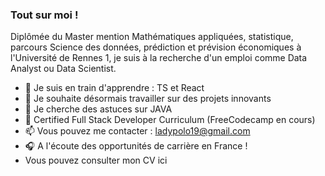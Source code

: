 ### Tout sur moi !

Diplômée du Master mention Mathématiques appliquées, statistique, parcours Science des données, prédiction et prévision économiques à l'Université de Rennes 1, je suis à la recherche d'un emploi comme Data Analyst ou Data Scientist.

<!--
**ladypolo19/ladypolo19** is a ✨ _special_ ✨ repository because its `README.md` (this file) appears on your GitHub profile.

-->

- 🌱 Je suis en train d'apprendre : TS et React
- 👯 Je souhaite désormais travailler sur des projets innovants
- 🤔 Je cherche des astuces sur JAVA
- 🥳 Certified Full Stack Developer Curriculum (FreeCodecamp en cours)
- 📫 Vous pouvez me contacter : ladypolo19@gmail.com
- 🎧 A l'écoute des opportunités de carrière en France !
- Vous pouvez consulter mon CV ici


